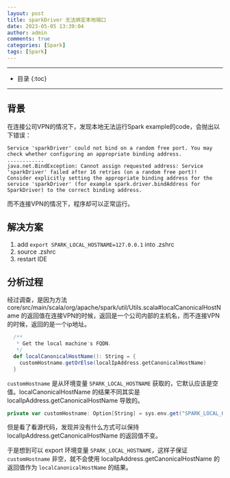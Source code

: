 ```yaml
---
layout: post
title: sparkDriver 无法绑定本地端口
date: 2023-05-05 13:39:04
author: admin
comments: true
categories: [Spark]
tags: [Spark]
---
```



<!-- more -->

---

* 目录
{:toc}
---

## 背景

在连接公司VPN的情况下，发现本地无法运行Spark example的code，会抛出以下错误：

```text
Service 'sparkDriver' could not bind on a random free port. You may check whether configuring an appropriate binding address.
............
java.net.BindException: Cannot assign requested address: Service 'sparkDriver' failed after 16 retries (on a random free port)! Consider explicitly setting the appropriate binding address for the service 'sparkDriver' (for example spark.driver.bindAddress for SparkDriver) to the correct binding address.
```

而不连接VPN的情况下，程序却可以正常运行。

## 解决方案

1. add `export SPARK_LOCAL_HOSTNAME=127.0.0.1` into .zshrc
2. source .zshrc
3. restart IDE

## 分析过程

经过调查，是因为方法 core/src/main/scala/org/apache/spark/util/Utils.scala#localCanonicalHostName 的返回值在连接VPN的时候，返回是一个公司内部的主机名，而不连接VPN的时候，返回的是一个ip地址。

```scala
  /**
   * Get the local machine's FQDN.
   */
  def localCanonicalHostName(): String = {
    customHostname.getOrElse(localIpAddress.getCanonicalHostName)
  }
```

`customHostname` 是从环境变量 `SPARK_LOCAL_HOSTNAME` 获取的，它默认应该是空值。localCanonicalHostName 的结果不同其实是 localIpAddress.getCanonicalHostName 导致的。

```scala
private var customHostname: Option[String] = sys.env.get("SPARK_LOCAL_HOSTNAME")
```

但是看了看源代码，发现并没有什么方式可以保持 localIpAddress.getCanonicalHostName 的返回值不变。

于是想到可以 export 环境变量 `SPARK_LOCAL_HOSTNAME`，这样子保证 `customHostname` 非空，就不会使用 localIpAddress.getCanonicalHostName 的返回值作为 `localCanonicalHostName` 的结果。
